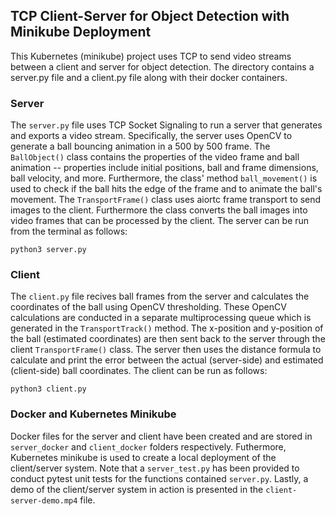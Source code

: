 ## TCP Client-Server for Object Detection with Minikube Deployment

This Kubernetes (minikube) project uses TCP to send video streams between a client and server for object detection.
The directory contains a server.py file and a client.py file along with their docker containers.  


### Server

The `server.py` file uses TCP Socket Signaling to run a server that generates and exports a video stream. Specifically, the server uses OpenCV to generate a ball bouncing animation in a 500 by 500 frame. The `BallObject()` class contains the properties of the video frame and ball animation -- properties include initial positions, ball and frame dimensions, ball velocity, and more. Furthermore, the class' method `ball_movement()` is used to check if the ball hits the edge of the frame and to animate the ball's movement. The `TransportFrame()` class uses aiortc frame transport to send images to the client. Furthermore the class converts the ball images into video frames that can be processed by the client. The server can be run from the terminal as follows:

    python3 server.py    

### Client

The `client.py` file recives ball frames from the server and calculates the coordinates of the ball using OpenCV thresholding. These OpenCV calculations are conducted in a separate multiprocessing queue which is generated in the `TransportTrack()` method. The x-position and y-position of the ball (estimated coordinates) are then sent back to the server through the client `TransportFrame()` class. The server then uses the distance formula to calculate and print the error between the actual (server-side) and estimated (client-side) ball coordinates. The client can be run as follows:

    python3 client.py

### Docker and Kubernetes Minikube

Docker files for the server and client have been created and are stored in `server_docker` and `client_docker` folders respectively. Futhermore, Kubernetes minikube is used to create a local deployment of the client/server system. Note that a `server_test.py` has been provided to conduct pytest unit tests for the functions contained `server.py`. Lastly, a demo of the client/server system in action is presented in the `client-server-demo.mp4` file.

